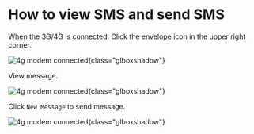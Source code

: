 # How to view SMS and send SMS

When the 3G/4G is connected. Click the envelope icon in the upper right corner.

![4g modem connected](https://static.gl-inet.com/docs/en/3/tutorials/sms/4g_modem_new_message_notification.png){class="glboxshadow"}

View message.

![4g modem connected](https://static.gl-inet.com/docs/en/3/tutorials/sms/4g_modem_view_message.png){class="glboxshadow"}

Click `New Message` to send message.

![4g modem connected](https://static.gl-inet.com/docs/en/3/tutorials/sms/4g_modem_new_message.png){class="glboxshadow"}

